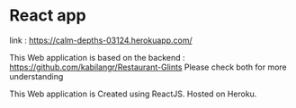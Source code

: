 # React app

link : https://calm-depths-03124.herokuapp.com/

This Web application is based on the backend : https://github.com/kabilangr/Restaurant-Glints
Please check both for more understanding

This Web application is Created using ReactJS.
Hosted on Heroku.
